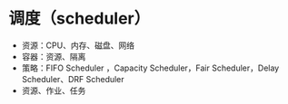 # 调度（scheduler）

* 资源：CPU、内存、磁盘、网络
* 容器：资源、隔离
* 策略：FIFO Scheduler ，Capacity Scheduler，Fair Scheduler，Delay Scheduler、DRF Scheduler
* 资源、作业、任务



